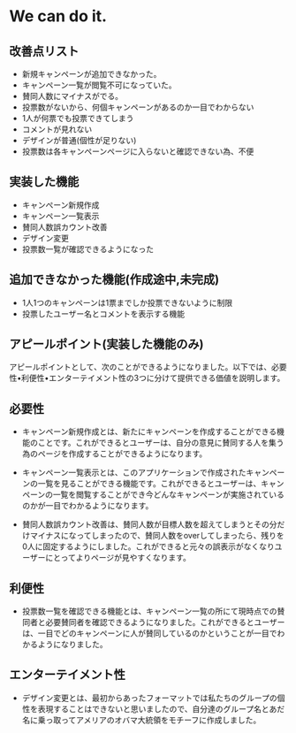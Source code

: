 # We can do it.

## 改善点リスト
* 新規キャンペーンが追加できなかった。
* キャンペーン一覧が閲覧不可になっていた。
* 賛同人数にマイナスがでる。
* 投票数がないから、何個キャンペーンがあるのか一目でわからない
* 1人が何票でも投票できてしまう
* コメントが見れない
* デザインが普通(個性が足りない)
* 投票数は各キャンペーンページに入らないと確認できない為、不便

## 実装した機能
* キャンぺーン新規作成
* キャンペーン一覧表示
* 賛同人数誤カウント改善
* デザイン変更
* 投票数一覧が確認できるようになった

## 追加できなかった機能(作成途中,未完成)
* 1人1つのキャンペーンは1票までしか投票できないように制限
* 投票したユーザー名とコメントを表示する機能

## アピールポイント(実装した機能のみ)
アピールポイントとして、次のことができるようになりました。以下では、必要性•利便性•エンターテイメント性の3つに分けて提供できる価値を説明します。
## 必要性
* キャンペーン新規作成とは、新たにキャンペーンを作成することができる機能のことです。これができるとユーザーは、自分の意見に賛同する人を集う為のページを作成することができるようになります。

* キャンペーン一覧表示とは、このアプリケーションで作成されたキャンペーンの一覧を見ることができる機能です。これができるとユーザーは、キャンペーンの一覧を閲覧することができ今どんなキャンペーンが実施されているのかが一目でわかるようになります。

* 賛同人数誤カウント改善は、賛同人数が目標人数を超えてしまうとその分だけマイナスになってしまったので、賛同人数をoverしてしまったら、残りを0人に固定するようにしました。これができると元々の誤表示がなくなりユーザーにとってよりページが見やすくなります。
## 利便性
* 投票数一覧を確認できる機能とは、キャンペーン一覧の所にて現時点での賛同者と必要賛同者を確認できるようになりました。これができるとユーザーは、一目でどのキャンペーンに人が賛同しているのかということが一目でわかるようになりました。

## エンターテイメント性
* デザイン変更とは、最初からあったフォーマットでは私たちのグループの個性を表現することはできないと思いましたので、自分達のグループ名とあだ名に乗っ取ってアメリアのオバマ大統領をモチーフに作成しました。

